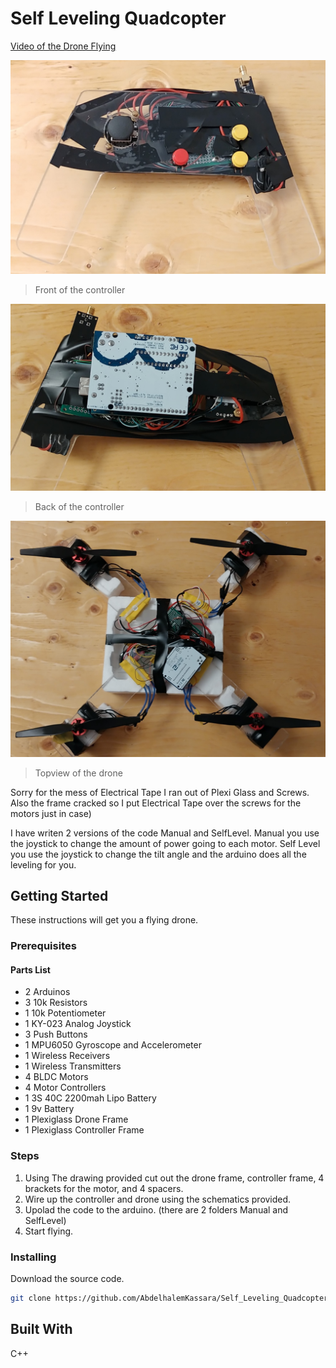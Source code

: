 # Self Leveling Quadcopter
[Video of the Drone Flying](https://youtu.be/ctLI9JnbgVA)

![](ImagesAndVideos/FrontController.jpg)
>Front of the controller

![](ImagesAndVideos/BackController.jpg)
>Back of the controller

![](ImagesAndVideos/TopDrone.jpg)
>Topview of the drone

Sorry for the mess of Electrical Tape I ran out of Plexi Glass and Screws. Also the frame cracked so I put Electrical Tape over the screws for the motors just in case)

I have writen 2 versions of the code Manual and SelfLevel. Manual you use the joystick to change the amount of power going to each motor. Self Level you use the joystick to change the tilt angle and the arduino does all the leveling for you.

## Getting Started
These instructions will get you a flying drone.

### Prerequisites

#### Parts List
  * 2 Arduinos 
  * 3 10k Resistors
  * 1 10k Potentiometer
  * 1 KY-023 Analog Joystick
  * 3 Push Buttons
  * 1 MPU6050 Gyroscope and Accelerometer
  * 1 Wireless Receivers
  * 1 Wireless Transmitters
  * 4 BLDC Motors 
  * 4 Motor Controllers 
  * 1 3S 40C 2200mah Lipo Battery
  * 1 9v Battery
  * 1 Plexiglass Drone Frame
  * 1 Plexiglass Controller Frame

### Steps
1. Using The drawing provided cut out the drone frame, controller frame, 4 brackets for the motor, and 4 spacers.
1. Wire up the controller and drone using the schematics provided.
1. Upolad the code to the arduino. (there are 2 folders Manual and SelfLevel)
1. Start flying.

### Installing
Download the source code.
```bash
git clone https://github.com/AbdelhalemKassara/Self_Leveling_Quadcopter.git
```

## Built With 
C++
